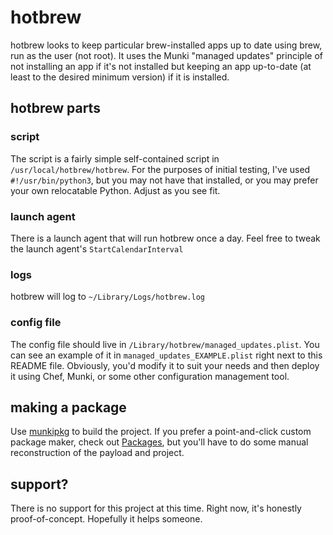 # hotbrew
hotbrew looks to keep particular brew-installed apps up to date using brew, run as the user (not root). It uses the Munki "managed updates" principle of not installing an app if it's not installed but keeping an app up-to-date (at least to the desired minimum version) if it is installed.
## hotbrew parts
### script
The script is a fairly simple self-contained script in `/usr/local/hotbrew/hotbrew`. For the purposes of initial testing, I've used `#!/usr/bin/python3`, but you may not have that installed, or you may prefer your own relocatable Python. Adjust as you see fit.
### launch agent
There is a launch agent that will run hotbrew once a day. Feel free to tweak the launch agent's `StartCalendarInterval`
### logs
hotbrew will log to `~/Library/Logs/hotbrew.log`
### config file
The config file should live in `/Library/hotbrew/managed_updates.plist`. You can see an example of it in `managed_updates_EXAMPLE.plist` right next to this README file. Obviously, you'd modify it to suit your needs and then deploy it using Chef, Munki, or some other configuration management tool.
## making a package
Use [munkipkg](https://github.com/munki/munki-pkg) to build the project. If you prefer a point-and-click custom package maker, check out [Packages](http://s.sudre.free.fr/Software/Packages/about.html), but you'll have to do some manual reconstruction of the payload and project.
## support?
There is no support for this project at this time. Right now, it's honestly proof-of-concept. Hopefully it helps someone.

